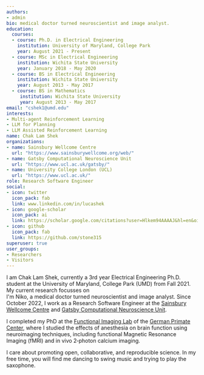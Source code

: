 ```yaml
---
authors:
- admin
bio: medical doctor turned neuroscientist and image analyst.
education:
  courses:
  - course: Ph.D. in Electrical Engineering
    institution: University of Maryland, College Park
    year: August 2021 - Present
  - course: MSc in Electrical Engineering
    institution: Wichita State University
    year: January 2018 - May 2020
  - course: BS in Electrical Engineering
    institution: Wichita State University
    year: August 2013 - May 2017
  - course: BS in Mathematics
     institution: Wichita State University
     year: August 2013 - May 2017
email: "cshek1@umd.edu"
interests:
- Multi-agent Reinforcement Learning 
- LLM for Planning
- LLM Assisted Reinforcement Learning
name: Chak Lam Shek
organizations:
- name: Sainsbury Wellcome Centre
  url: "https://www.sainsburywellcome.org/web/"
- name: Gatsby Computational Neuroscience Unit
  url: "https://www.ucl.ac.uk/gatsby/"
- name: University College London (UCL)
  url: "https://www.ucl.ac.uk/"
role: Research Software Engineer
social:
- icon: twitter
  icon_pack: fab
  link: www.linkedin.com/in/lucashek
- icon: google-scholar
  icon_pack: ai
  link: https://scholar.google.com/citations?user=Hlkem94AAAAJ&hl=en&oi=ao
- icon: github
  icon_pack: fab
  link: https://github.com/stone315
superuser: true
user_groups:
- Researchers
- Visitors
---
```


I am Chak Lam Shek, currently a 3rd year Electrical Engineering Ph.D. student at the University of Maryland, College Park (UMD) from Fall 2021. My current research focusses on  
I'm Niko, a medical doctor turned neuroscientist and image analyst. Since October 2022, I work as a Research Software Engineer at the [Sainsbury Wellcome Centre](https://www.sainsburywellcome.org/web/) and [Gatsby Computational Neuroscience Unit](https://www.ucl.ac.uk/gatsby/).

I completed my PhD at the [Functional Imaging Lab](https://www.dpz.eu/en/unit/functional-imaging-laboratory/about-us.html) of the [German Primate Center](https://www.dpz.eu), where I studied the effects of anesthesia on brain function using neuroimaging techniques, including functional Magnetic Resonance Imaging (fMRI) and in vivo 2‐photon calcium imaging.

I care about promoting open, collaborative, and reproducible science. In my free time, you will find me dancing to swing music and trying to play the saxophone.

